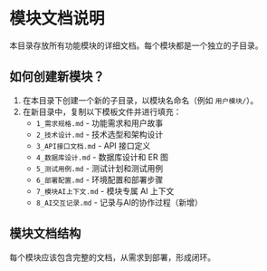 # 模块文档说明

本目录存放所有功能模块的详细文档。每个模块都是一个独立的子目录。

## 如何创建新模块？

1. 在本目录下创建一个新的子目录，以模块名命名（例如 `用户模块/`）。
2. 在新目录中，复制以下模板文件并进行填充：
   - `1_需求规格.md` - 功能需求和用户故事
   - `2_技术设计.md` - 技术选型和架构设计
   - `3_API接口文档.md` - API 接口定义
   - `4_数据库设计.md` - 数据库设计和 ER 图
   - `5_测试用例.md` - 测试计划和测试用例
   - `6_部署配置.md` - 环境配置和部署步骤
   - `7_模块AI上下文.md` - 模块专属 AI 上下文
   - `8_AI交互记录.md` - 记录与AI的协作过程（新增）

## 模块文档结构

每个模块应该包含完整的文档，从需求到部署，形成闭环。
